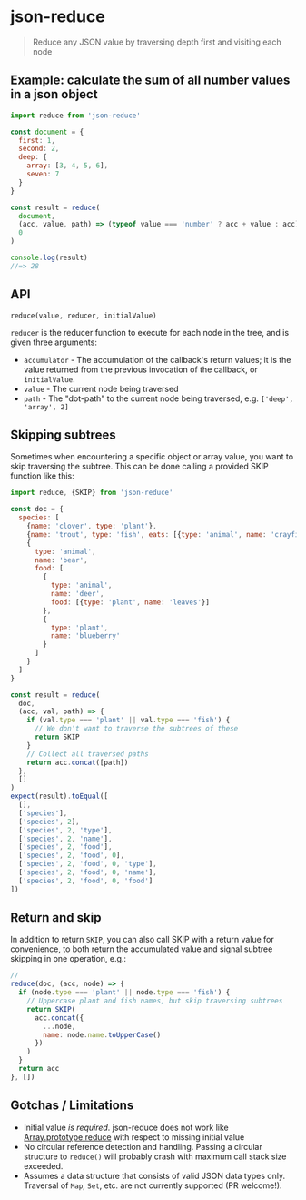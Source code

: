 # json-reduce

> Reduce any JSON value by traversing depth first and visiting each node

## Example: calculate the sum of all number values in a json object
```js
import reduce from 'json-reduce'

const document = {
  first: 1,
  second: 2,
  deep: {
    array: [3, 4, 5, 6],
    seven: 7
  }
}

const result = reduce(
  document,
  (acc, value, path) => (typeof value === 'number' ? acc + value : acc),
  0
)

console.log(result)
//=> 28
```

## API
```
reduce(value, reducer, initialValue)
````

`reducer` is the reducer function to execute for each node in the tree, and is given three arguments:

  - `accumulator` - The accumulation of the callback's return values; it is the value returned
  from the previous invocation of the callback, or `initialValue`.
  - `value` - The current node being traversed
  - `path` - The "dot-path" to the current node being traversed, e.g. `['deep', 'array', 2]`

## Skipping subtrees
Sometimes when encountering a specific object or array value, you want to skip traversing the subtree. This can be done calling
a provided SKIP function like this:

```js
import reduce, {SKIP} from 'json-reduce'

const doc = {
  species: [
    {name: 'clover', type: 'plant'},
    {name: 'trout', type: 'fish', eats: [{type: 'animal', name: 'crayfish'}]},
    {
      type: 'animal',
      name: 'bear',
      food: [
        {
          type: 'animal',
          name: 'deer',
          food: [{type: 'plant', name: 'leaves'}]
        },
        {
          type: 'plant',
          name: 'blueberry'
        }
      ]
    }
  ]
}

const result = reduce(
  doc,
  (acc, val, path) => {
    if (val.type === 'plant' || val.type === 'fish') {
      // We don't want to traverse the subtrees of these
      return SKIP
    }
    // Collect all traversed paths
    return acc.concat([path])
  },
  []
)
expect(result).toEqual([
  [],
  ['species'],
  ['species', 2],
  ['species', 2, 'type'],
  ['species', 2, 'name'],
  ['species', 2, 'food'],
  ['species', 2, 'food', 0],
  ['species', 2, 'food', 0, 'type'],
  ['species', 2, 'food', 0, 'name'],
  ['species', 2, 'food', 0, 'food']
])
```

## Return and skip
In addition to return `SKIP`, you can also call SKIP with a return value for convenience, to both return the accumulated
value and signal subtree skipping in one operation, e.g.:

```js
//
reduce(doc, (acc, node) => {
  if (node.type === 'plant' || node.type === 'fish') {
    // Uppercase plant and fish names, but skip traversing subtrees
    return SKIP(
      acc.concat({
        ...node,
        name: node.name.toUpperCase()
      })
    )
  }
  return acc
}, [])
```

## Gotchas / Limitations
- Initial value _is required_. json-reduce does not work like [Array.prototype.reduce](https://developer.mozilla.org/en-US/docs/Web/JavaScript/Reference/Global_Objects/Array/Reduce) with respect to missing initial value
- No circular reference detection and handling. Passing a circular structure to `reduce()` will probably crash with maximum call stack size exceeded.
- Assumes a data structure that consists of valid JSON data types only. Traversal of `Map`, `Set`, etc. are not currently supported (PR welcome!).
